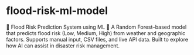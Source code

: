 # flood-risk-ml-model
🌊 Flood Risk Prediction System using ML 🌊 A Random Forest–based model that predicts flood risk (Low, Medium, High) from weather and geographic factors. Supports manual input, CSV files, and live API data. Built to explore how AI can assist in disaster risk management.

